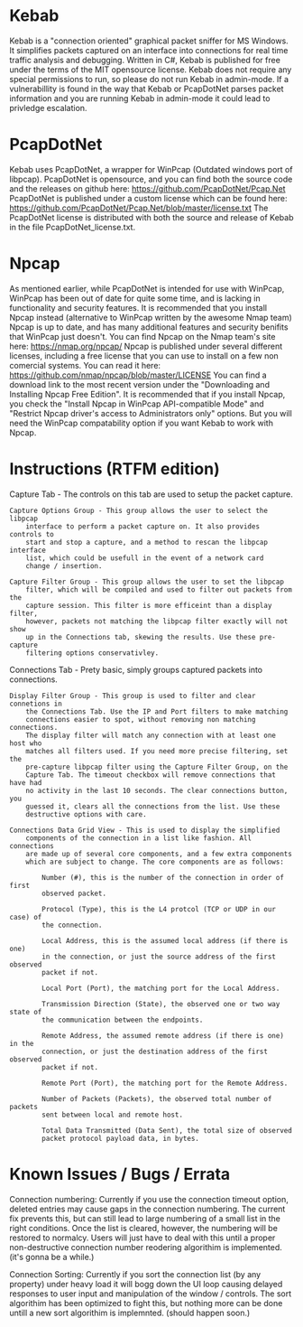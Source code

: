 # Kebab
Kebab is a "connection oriented" graphical packet sniffer for MS Windows.
It simplifies packets captured on an interface into connections for real time
	traffic analysis and debugging.
Written in C#, Kebab is published for free under the terms of the MIT
	opensource license.
Kebab does not require any special permissions to run, so please do not run
	Kebab in admin-mode. If a vulnerabillity is found in the way that Kebab or
	PcapDotNet parses packet information and you are running Kebab in admin-mode
	it could lead to privledge escalation.

# PcapDotNet
Kebab uses PcapDotNet, a wrapper for WinPcap (Outdated windows port of libpcap).
PcapDotNet is opensource, and you can find both the source code and the releases
	on github here: https://github.com/PcapDotNet/Pcap.Net
PcapDotNet is published under a custom license which can be found
	here: https://github.com/PcapDotNet/Pcap.Net/blob/master/license.txt
The PcapDotNet license is distributed with both the source and release of
	Kebab in the file PcapDotNet_license.txt.

# Npcap
As mentioned earlier, while PcapDotNet is intended for use with WinPcap, WinPcap
	has been out of date for quite some time, and is lacking in functionality
	and security features.
It is recommended that you install Npcap instead (alternative to WinPcap written
	by the awesome Nmap team) Npcap is up to date, and has many additional
	features and security benifits that WinPcap just doesn't.
You can find Npcap on the Nmap team's site here: https://nmap.org/npcap/
Npcap is published under several different licenses, including a free license
	that you can use to install on a few non comercial systems. You can read it
	here: https://github.com/nmap/npcap/blob/master/LICENSE
You can find a download link to the most recent version under the "Downloading
	and Installing Npcap Free Edition".
It is recommended that if you install Npcap, you check the "Install Npcap in
	WinPcap API-compatible Mode" and "Restrict Npcap driver's access to
	Administrators only" options. But you will need the WinPcap compatability
	option if you want Kebab to work with Npcap.

# Instructions (RTFM edition)
Capture Tab - The controls on this tab are used to setup the packet capture.
	
	Capture Options Group - This group allows the user to select the libpcap
		interface to perform a packet capture on. It also provides controls to
		start and stop a capture, and a method to rescan the libpcap interface
		list, which could be usefull in the event of a network card
		change / insertion.
	
	Capture Filter Group - This group allows the user to set the libpcap
		filter, which will be compiled and used to filter out packets from the
		capture session. This filter is more efficeint than a display filter,
		however, packets not matching the libpcap filter exactly will not show
		up in the Connections tab, skewing the results. Use these pre-capture
		filtering options conservativley.

Connections Tab - Prety basic, simply groups captured packets into connections.
	
	Display Filter Group - This group is used to filter and clear connetions in
		the Connections Tab. Use the IP and Port filters to make matching
		connections easier to spot, without removing non matching connections.
		The display filter will match any connection with at least one host who
		matches all filters used. If you need more precise filtering, set the 
		pre-capture libpcap filter using the Capture Filter Group, on the
		Capture Tab. The timeout checkbox will remove connections that have had
		no activity in the last 10 seconds. The clear connections button, you
		guessed it, clears all the connections from the list. Use these
		destructive options with care.
	
	Connections Data Grid View - This is used to display the simplified
		components of the connection in a list like fashion. All connections
		are made up of several core components, and a few extra components
		which are subject to change. The core components are as follows:
			
			Number (#), this is the number of the connection in order of first
			observed packet.
			
			Protocol (Type), this is the L4 protcol (TCP or UDP in our case) of
			the connection.
			
			Local Address, this is the assumed local address (if there is one)
			in the connection, or just the source address of the first observed
			packet if not.
			
			Local Port (Port), the matching port for the Local Address.
			
			Transmission Direction (State), the observed one or two way state of
			the communication between the endpoints.
			
			Remote Address, the assumed remote address (if there is one) in the
			connection, or just the destination address of the first observed
			packet if not.
			
			Remote Port (Port), the matching port for the Remote Address.
			
			Number of Packets (Packets), the observed total number of packets
			sent between local and remote host.
			
			Total Data Transmitted (Data Sent), the total size of observed
			packet protocol payload data, in bytes.
		
# Known Issues / Bugs / Errata
Connection numbering: Currently if you use the connection timeout option,
deleted entries may cause gaps in the connection numbering. The current fix
prevents this, but can still lead to large numbering of a small list in the
right conditions. Once the list is cleared, however, the numbering will be
restored to normalcy. Users will just have to deal with this until a proper
non-destructive connection number reodering algorithim is implemented.
(it's gonna be a while.)

Connection Sorting: Currently if you sort the connection list (by any property)
under heavy load it will bogg down the UI loop causing delayed responses
to user input and manipulation of the window / controls. The sort algorithim
has been optimized to fight this, but nothing more can be done untill a new
sort algorithim is implemnted. (should happen soon.)
